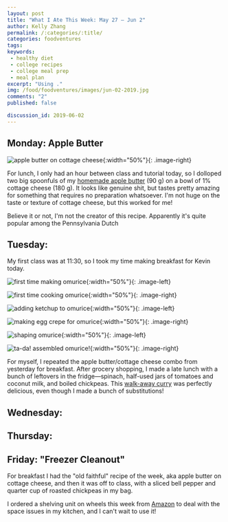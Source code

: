 ```yaml
---
layout: post
title: "What I Ate This Week: May 27 – Jun 2"
author: Kelly Zhang
permalink: /:categories/:title/
categories: foodventures
tags:
keywords:
 - healthy diet
 - college recipes
 - college meal prep
 - meal plan
excerpt: "Using ."
img: /food/foodventures/images/jun-02-2019.jpg
comments: "2"
published: false

discussion_id: 2019-06-02
---
```


## Monday: Apple Butter

![apple butter on cottage cheese](apple-butter-cottage-cheese.jpg){:width="50%"}{: .image-right}

For lunch, I only had an hour between class and tutorial today, so I dolloped two big spoonfuls of my [homemade apple butter](#) (90 g) on a bowl of 1% cottage cheese (180 g). It looks like genuine shit, but tastes pretty amazing for something that requires no preparation whatsoever. I'm not huge on the taste or texture of cottage cheese, but this worked for me!

Believe it or not, I'm not the creator of this recipe. Apparently it's quite popular among the Pennsylvania Dutch

## Tuesday:

My first class was at 11:30, so I took my time making breakfast for Kevin today.

![first time making omurice](omurice-1.jpg){:width="50%"}{: .image-left}

![first time cooking omurice](omurice-2.jpg){:width="50%"}{: .image-right}

![adding ketchup to omurice](omurice-3.jpg){:width="50%"}{: .image-left}

![making egg crepe for omurice](omurice-4.jpg){:width="50%"}{: .image-right}

![shaping omurice](omurice-5.jpg){:width="50%"}{: .image-left}

![ta-da! assembled omurice!](omurice-6.jpg){:width="50%"}{: .image-right}

For myself, I repeated the apple butter/cottage cheese combo from yesterday for breakfast. After grocery shopping, I made a late lunch with a bunch of leftovers in the fridge—spinach, half-used jars of tomatoes and coconut milk, and boiled chickpeas. This [walk-away curry](https://mygoodnesskitchen.com/wprm_print/9640) was perfectly delicious, even though I made a bunch of substitutions!

## Wednesday:

## Thursday:

## Friday: "Freezer Cleanout"

For breakfast I had the "old faithful" recipe of the week, aka apple butter on cottage cheese, and then it was off to class, with a sliced bell pepper and quarter cup of roasted chickpeas in my bag.

I ordered a shelving unit on wheels this week from [Amazon](https://amzn.to/2HMZqCW) to deal with the space issues in my kitchen, and I can't wait to use it!
